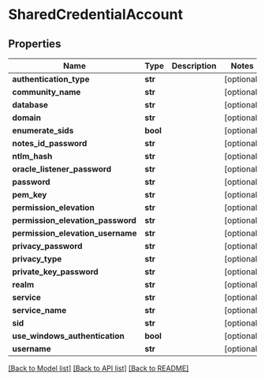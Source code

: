 # SharedCredentialAccount

## Properties
Name | Type | Description | Notes
------------ | ------------- | ------------- | -------------
**authentication_type** | **str** |  | [optional] 
**community_name** | **str** |  | [optional] 
**database** | **str** |  | [optional] 
**domain** | **str** |  | [optional] 
**enumerate_sids** | **bool** |  | [optional] 
**notes_id_password** | **str** |  | [optional] 
**ntlm_hash** | **str** |  | [optional] 
**oracle_listener_password** | **str** |  | [optional] 
**password** | **str** |  | [optional] 
**pem_key** | **str** |  | [optional] 
**permission_elevation** | **str** |  | [optional] 
**permission_elevation_password** | **str** |  | [optional] 
**permission_elevation_username** | **str** |  | [optional] 
**privacy_password** | **str** |  | [optional] 
**privacy_type** | **str** |  | [optional] 
**private_key_password** | **str** |  | [optional] 
**realm** | **str** |  | [optional] 
**service** | **str** |  | [optional] 
**service_name** | **str** |  | [optional] 
**sid** | **str** |  | [optional] 
**use_windows_authentication** | **bool** |  | [optional] 
**username** | **str** |  | [optional] 

[[Back to Model list]](../README.md#documentation-for-models) [[Back to API list]](../README.md#documentation-for-api-endpoints) [[Back to README]](../README.md)


